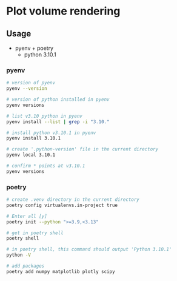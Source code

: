 # Plot volume rendering
## Usage

* pyenv + poetry
    * python 3.10.1

### pyenv
```bash
# version of pyenv
pyenv --version

# version of python installed in pyenv
pyenv versions

# list v3.10 python in pyenv
pyenv install --list | grep -i "3.10."

# install python v3.10.1 in pyenv
pyenv install 3.10.1

# create '.python-version' file in the current directory
pyenv local 3.10.1

# confirm * points at v3.10.1
pyenv versions
```

### poetry
```bash
# create .venv directory in the current directory
poetry config virtualenvs.in-project true

# Enter all [y]
poetry init --python ">=3.9,<3.13"

# get in poetry shell
poetry shell

# in poetry shell, this command should output 'Python 3.10.1'
python -V

# add packages
poetry add numpy matplotlib plotly scipy
```